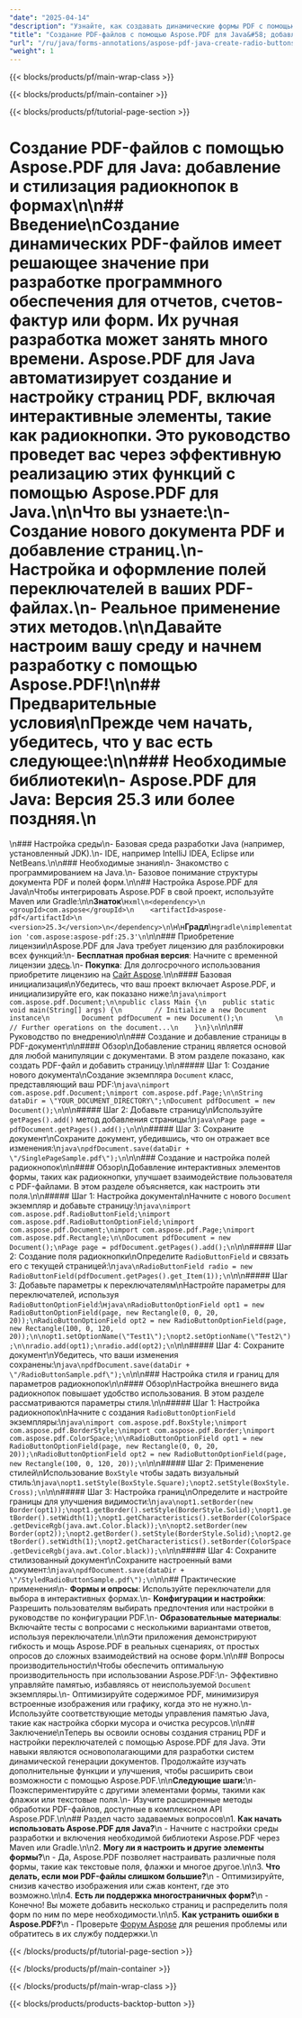 ```yaml
---
"date": "2025-04-14"
"description": "Узнайте, как создавать динамические формы PDF с помощью Aspose.PDF для Java. В этом руководстве рассматривается добавление и стилизация радиокнопок, что делает ваши документы интерактивными."
"title": "Создание PDF-файлов с помощью Aspose.PDF для Java&#58; добавление и стилизация переключателей в формах"
"url": "/ru/java/forms-annotations/aspose-pdf-java-create-radio-buttons/"
"weight": 1
---
```


{{< blocks/products/pf/main-wrap-class >}}

{{< blocks/products/pf/main-container >}}

{{< blocks/products/pf/tutorial-page-section >}}
# Создание PDF-файлов с помощью Aspose.PDF для Java: добавление и стилизация радиокнопок в формах\n\n## Введение\nСоздание динамических PDF-файлов имеет решающее значение при разработке программного обеспечения для отчетов, счетов-фактур или форм. Их ручная разработка может занять много времени. **Aspose.PDF для Java** автоматизирует создание и настройку страниц PDF, включая интерактивные элементы, такие как радиокнопки. Это руководство проведет вас через эффективную реализацию этих функций с помощью Aspose.PDF для Java.\n\n**Что вы узнаете:**\n- Создание нового документа PDF и добавление страниц.\n- Настройка и оформление полей переключателей в ваших PDF-файлах.\n- Реальное применение этих методов.\n\nДавайте настроим вашу среду и начнем разработку с помощью Aspose.PDF!\n\n## Предварительные условия\nПрежде чем начать, убедитесь, что у вас есть следующее:\n\n### Необходимые библиотеки\n- **Aspose.PDF для Java**: Версия 25.3 или более поздняя.\n  
\n### Настройка среды\n- Базовая среда разработки Java (например, установленный JDK).\n- IDE, например IntelliJ IDEA, Eclipse или NetBeans.\n\n### Необходимые знания\n- Знакомство с программированием на Java.\n- Базовое понимание структуры документа PDF и полей форм.\n\n## Настройка Aspose.PDF для Java\nЧтобы интегрировать Aspose.PDF в свой проект, используйте Maven или Gradle:\n\n**Знаток**\н```xml\n<dependency>\n    <groupId>com.aspose</groupId>\n    <artifactId>aspose-pdf</artifactId>\n    <version>25.3</version>\n</dependency>\n```\н\н**Градл**\н```gradle\nimplementation 'com.aspose:aspose-pdf:25.3'\n```\n\n### Приобретение лицензии\nAspose.PDF для Java требует лицензию для разблокировки всех функций:\n- **Бесплатная пробная версия**: Начните с временной лицензии [здесь](https://purchase.aspose.com/temporary-license/).\n- **Покупка**: Для долгосрочного использования приобретите лицензию на [Сайт Aspose](https://purchase.aspose.com/buy).\n\n#### Базовая инициализация\nУбедитесь, что ваш проект включает Aspose.PDF, и инициализируйте его, как показано ниже:\n```java\nimport com.aspose.pdf.Document;\n\npublic class Main {\n    public static void main(String[] args) {\n        // Initialize a new Document instance\n        Document pdfDocument = new Document();\n        \n        // Further operations on the document...\n    }\n}\n```\n\n## Руководство по внедрению\n\n### Создание и добавление страницы в PDF-документ\n\n#### Обзор\nДобавление страниц является основой для любой манипуляции с документами. В этом разделе показано, как создать PDF-файл и добавить страницу.\n\n##### Шаг 1: Создание нового документа\nСоздание экземпляра `Document` класс, представляющий ваш PDF:\n```java\nimport com.aspose.pdf.Document;\nimport com.aspose.pdf.Page;\n\nString dataDir = \"YOUR_DOCUMENT_DIRECTORY\";\nDocument pdfDocument = new Document();\n```\n\n##### Шаг 2: Добавьте страницу\nИспользуйте `getPages().add()` метод добавления страницы:\n```java\nPage page = pdfDocument.getPages().add();\n```\n\n##### Шаг 3: Сохраните документ\nСохраните документ, убедившись, что он отражает все изменения:\n```java\npdfDocument.save(dataDir + \"/SinglePageSample.pdf\");\n```\n\n### Создание и настройка полей радиокнопок\n\n#### Обзор\nДобавление интерактивных элементов формы, таких как радиокнопки, улучшает взаимодействие пользователя с PDF-файлами. В этом разделе объясняется, как настроить эти поля.\n\n##### Шаг 1: Настройка документа\nНачните с нового `Document` экземпляр и добавьте страницу:\n```java\nimport com.aspose.pdf.RadioButtonField;\nimport com.aspose.pdf.RadioButtonOptionField;\nimport com.aspose.pdf.Document;\nimport com.aspose.pdf.Page;\nimport com.aspose.pdf.Rectangle;\n\nDocument pdfDocument = new Document();\nPage page = pdfDocument.getPages().add();\n```\n\n##### Шаг 2: Создание поля радиокнопки\nОпределите `RadioButtonField` и связать его с текущей страницей:\n```java\nRadioButtonField radio = new RadioButtonField(pdfDocument.getPages().get_Item(1));\n```\n\n##### Шаг 3: Добавьте параметры к переключателям\nНастройте параметры для переключателей, используя `RadioButtonOptionField`:\н```java\nRadioButtonOptionField opt1 = new RadioButtonOptionField(page, new Rectangle(0, 0, 20, 20));\nRadioButtonOptionField opt2 = new RadioButtonOptionField(page, new Rectangle(100, 0, 120, 20));\n\nopt1.setOptionName(\"Test1\");\nopt2.setOptionName(\"Test2\");\n\nradio.add(opt1);\nradio.add(opt2);\n```\n\n##### Шаг 4: Сохраните документ\nУбедитесь, что ваши изменения сохранены:\n```java\npdfDocument.save(dataDir + \"/RadioButtonSample.pdf\");\n```\n\n### Настройка стиля и границ для параметров радиокнопок\n\n#### Обзор\nНастройка внешнего вида радиокнопок повышает удобство использования. В этом разделе рассматриваются параметры стиля.\n\n##### Шаг 1: Настройка радиокнопок\nНачните с создания `RadioButtonOptionField` экземпляры:\n```java\nimport com.aspose.pdf.BoxStyle;\nimport com.aspose.pdf.BorderStyle;\nimport com.aspose.pdf.Border;\nimport com.aspose.pdf.ColorSpace;\n\nRadioButtonOptionField opt1 = new RadioButtonOptionField(page, new Rectangle(0, 0, 20, 20));\nRadioButtonOptionField opt2 = new RadioButtonOptionField(page, new Rectangle(100, 0, 120, 20));\n```\n\n##### Шаг 2: Применение стилей\nИспользование `BoxStyle` чтобы задать визуальный стиль:\n```java\nopt1.setStyle(BoxStyle.Square);\nopt2.setStyle(BoxStyle.Cross);\n```\n\n##### Шаг 3: Настройка границ\nОпределите и настройте границы для улучшения видимости:\n```java\nopt1.setBorder(new Border(opt1));\nopt1.getBorder().setStyle(BorderStyle.Solid);\nopt1.getBorder().setWidth(1);\nopt1.getCharacteristics().setBorder(ColorSpace.getDeviceRgb(java.awt.Color.black));\n\nopt2.setBorder(new Border(opt2));\nopt2.getBorder().setStyle(BorderStyle.Solid);\nopt2.getBorder().setWidth(1);\nopt2.getCharacteristics().setBorder(ColorSpace.getDeviceRgb(java.awt.Color.black));\n```\n\n##### Шаг 4: Сохраните стилизованный документ\nСохраните настроенный вами документ:\n```java\npdfDocument.save(dataDir + \"/StyledRadioButtonSample.pdf\");\n```\n\n## Практические применения\n- **Формы и опросы**: Используйте переключатели для выбора в интерактивных формах.\n- **Конфигурации и настройки**: Разрешить пользователям выбирать предпочтения или настройки в руководстве по конфигурации PDF.\n- **Образовательные материалы**: Включайте тесты с вопросами с несколькими вариантами ответов, используя переключатели.\n\nЭти приложения демонстрируют гибкость и мощь Aspose.PDF в реальных сценариях, от простых опросов до сложных взаимодействий на основе форм.\n\n## Вопросы производительности\nЧтобы обеспечить оптимальную производительность при использовании Aspose.PDF:\n- Эффективно управляйте памятью, избавляясь от неиспользуемой `Document` экземпляры.\n- Оптимизируйте содержимое PDF, минимизируя встроенные изображения или графику, когда это не нужно.\n- Используйте соответствующие методы управления памятью Java, такие как настройка сборки мусора и очистка ресурсов.\n\n## Заключение\nТеперь вы освоили основы создания страниц PDF и настройки переключателей с помощью Aspose.PDF для Java. Эти навыки являются основополагающими для разработки систем динамической генерации документов. Продолжайте изучать дополнительные функции и улучшения, чтобы расширить свои возможности с помощью Aspose.PDF.\n\n**Следующие шаги:**\n- Поэкспериментируйте с другими элементами формы, такими как флажки или текстовые поля.\n- Изучите расширенные методы обработки PDF-файлов, доступные в комплексном API Aspose.PDF.\n\n## Раздел часто задаваемых вопросов\n1. **Как начать использовать Aspose.PDF для Java?**\n - Начните с настройки среды разработки и включения необходимой библиотеки Aspose.PDF через Maven или Gradle.\n\n2. **Могу ли я настроить и другие элементы формы?**\n - Да, Aspose.PDF позволяет настраивать различные поля формы, такие как текстовые поля, флажки и многое другое.\n\n3. **Что делать, если мои PDF-файлы слишком большие?**\n - Оптимизируйте, снизив качество изображения или сжав контент, где это возможно.\n\n4. **Есть ли поддержка многостраничных форм?**\n - Конечно! Вы можете добавить несколько страниц и распределить поля форм по ним по мере необходимости.\n\n5. **Как устранить ошибки в Aspose.PDF?**\n - Проверьте [Форум Aspose](https://forum.aspose.com/c/pdf/10) для решения проблемы или обратитесь в их службу поддержки.\n

{{< /blocks/products/pf/tutorial-page-section >}}

{{< /blocks/products/pf/main-container >}}

{{< /blocks/products/pf/main-wrap-class >}}

{{< blocks/products/products-backtop-button >}}